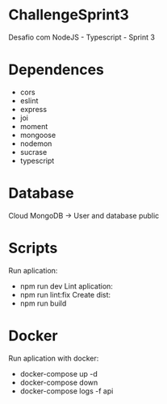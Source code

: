 # ChallengeSprint3
Desafio com NodeJS - Typescript - Sprint 3

# Dependences
 - cors
 - eslint
 - express
 - joi
 - moment
 - mongoose
 - nodemon
 - sucrase
 - typescript

# Database
Cloud MongoDB -> User and database public

# Scripts
Run aplication:
 - npm run dev
Lint aplication:
 - npm run lint:fix
Create dist:
 - npm run build

# Docker
Run aplication with docker:
 - docker-compose up -d
 - docker-compose down
 - docker-compose logs -f api